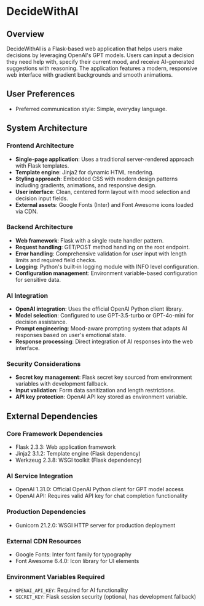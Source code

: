 # DecideWithAI

## Overview
DecideWithAI is a Flask-based web application that helps users make decisions by leveraging OpenAI's GPT models. Users can input a decision they need help with, specify their current mood, and receive AI-generated suggestions with reasoning. The application features a modern, responsive web interface with gradient backgrounds and smooth animations.

## User Preferences
- Preferred communication style: Simple, everyday language.

## System Architecture

### Frontend Architecture
- **Single-page application**: Uses a traditional server-rendered approach with Flask templates.
- **Template engine**: Jinja2 for dynamic HTML rendering.
- **Styling approach**: Embedded CSS with modern design patterns including gradients, animations, and responsive design.
- **User interface**: Clean, centered form layout with mood selection and decision input fields.
- **External assets**: Google Fonts (Inter) and Font Awesome icons loaded via CDN.

### Backend Architecture
- **Web framework**: Flask with a single route handler pattern.
- **Request handling**: GET/POST method handling on the root endpoint.
- **Error handling**: Comprehensive validation for user input with length limits and required field checks.
- **Logging**: Python's built-in logging module with INFO level configuration.
- **Configuration management**: Environment variable-based configuration for sensitive data.

### AI Integration
- **OpenAI integration**: Uses the official OpenAI Python client library.
- **Model selection**: Configured to use GPT-3.5-turbo or GPT-4o-mini for decision assistance.
- **Prompt engineering**: Mood-aware prompting system that adapts AI responses based on user's emotional state.
- **Response processing**: Direct integration of AI responses into the web interface.

### Security Considerations
- **Secret key management**: Flask secret key sourced from environment variables with development fallback.
- **Input validation**: Form data sanitization and length restrictions.
- **API key protection**: OpenAI API key stored as environment variable.

## External Dependencies

### Core Framework Dependencies
- Flask 2.3.3: Web application framework
- Jinja2 3.1.2: Template engine (Flask dependency)
- Werkzeug 2.3.8: WSGI toolkit (Flask dependency)

### AI Service Integration
- OpenAI 1.31.0: Official OpenAI Python client for GPT model access
- OpenAI API: Requires valid API key for chat completion functionality

### Production Dependencies
- Gunicorn 21.2.0: WSGI HTTP server for production deployment

### External CDN Resources
- Google Fonts: Inter font family for typography
- Font Awesome 6.4.0: Icon library for UI elements

### Environment Variables Required
- `OPENAI_API_KEY`: Required for AI functionality
- `SECRET_KEY`: Flask session security (optional, has development fallback)
